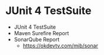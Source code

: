# JUnit 4 TestSuite
* JUnit 4 TestSuite
* Maven Surefire Report
* SonarQube Report
  * https://okdevtv.com/mib/sonar

